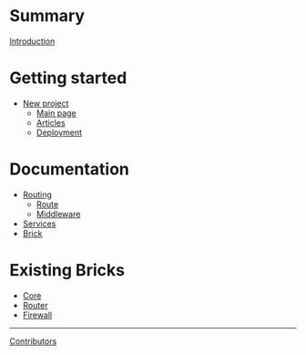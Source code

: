 # Summary

[Introduction](./introduction.md)

# Getting started

- [New project](./getting-started/new-project.md)
  - [Main page](./getting-started/main-page.md)
  - [Articles](./getting-started/articles.md)
  - [Deployment]()

# Documentation

- [Routing](./documentation/routing.md)
  - [Route]()
  - [Middleware]()
- [Services](./documentation/services.md)
- [Brick](./documentation/brick.md)

# Existing Bricks

- [Core](./bricks/core.md)
- [Router](./bricks/router.md)
- [Firewall]()

---

[Contributors](./contributors.md)
